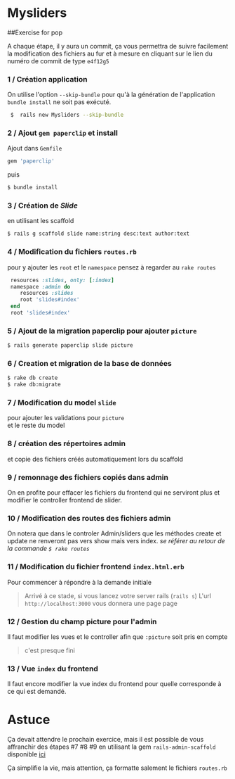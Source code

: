 # Mysliders
##Exercise for pop

A chaque étape, il y aura un commit, ça vous permettra de suivre facilement la modification des fichiers au fur et à mesure en cliquant sur le lien du numéro de commit de type ```e4f12g5```


### 1 / Création application
On utilise l'option `--skip-bundle` pour qu'à la génération de l'application ```bundle install``` ne soit pas exécuté.

 ``` sh
  $  rails new Mysliders --skip-bundle
 ```

### 2 / Ajout ```gem paperclip``` et install

 Ajout dans ```Gemfile```
 ```ruby
 gem 'paperclip'
 ```
 puis

 ```sh
 $ bundle install
 ```

### 3 / Création de *Slide*
en utilisant les scaffold

 ```bash
$ rails g scaffold slide name:string desc:text author:text
 ```

### 4 / Modification du fichiers ```routes.rb```  
pour y ajouter les ```root``` et le ```namespace```
pensez à regarder au ```rake routes```
 ```ruby
  resources :slides, only: [:index]
  namespace :admin do
     resources :slides
     root 'slides#index'
  end
  root 'slides#index'
 ```
### 5 / Ajout de la migration paperclip pour ajouter ```picture```

 ```bash
 $ rails generate paperclip slide picture
 ```
### 6 / Creation et migration de la base de données

 ```bash
 $ rake db create
 $ rake db:migrate
 ```
### 7 / Modification du model ```slide```
pour ajouter les validations pour ```picture```  
et le reste du model

### 8 / création des répertoires admin
et copie des fichiers créés automatiquement lors du scaffold

### 9 / remonnage des fichiers copiés dans admin
On en profite pour effacer les fichiers du frontend qui ne serviront plus
et modifier le controller frontend de slider.


### 10 / Modification des routes des fichiers admin
On notera que dans le controler Admin/sliders que les méthodes create et update ne renveront pas vers show mais vers index.
*se référer au retour de la commande ```$ rake routes```*

### 11 / Modification du fichier frontend ```index.html.erb```
Pour commencer à répondre à la demande initiale


> Arrivé à ce stade, si vous lancez votre server rails (```rails s```)
> L'url ```http://localhost:3000```  vous donnera une page page

### 12 / Gestion du champ picture pour l'admin
Il faut modifier les vues et le controller afin que ```:picture``` soit pris en compte


> c'est presque fini

### 13 / Vue ```index``` du frontend

Il faut encore modifier la vue index du frontend pour quelle corresponde à ce qui est demandé.



# Astuce 
Ça devait attendre le prochain exercice, mais il est possible de vous affranchir des étapes #7 #8 #9 en utilisant la gem ```rails-admin-scaffold``` disponible [ici](https://github.com/dhampik/rails-admin-scaffold)

Ça simplifie la vie, mais attention, ça formatte salement le fichiers ```routes.rb```
